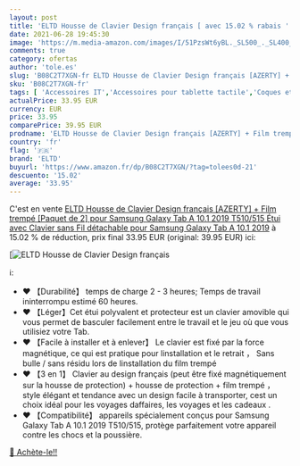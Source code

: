 ```yaml
---
layout: post
title: 'ELTD Housse de Clavier Design français [ avec 15.02 % rabais '
date: 2021-06-28 19:45:30
image: 'https://m.media-amazon.com/images/I/51PzsWt6yBL._SL500_._SL400_.jpg'
comments: true
category: ofertas
author: 'tole.es'
slug: 'B08C2T7XGN-fr ELTD Housse de Clavier Design français [AZERTY] + Film...'
sku: 'B08C2T7XGN-fr'
tags: [ 'Accessoires IT','Accessoires pour tablette tactile','Coques et étuis pour tablette tactile','Coques, housses et sacoches pour tablette tactile','Informatique','eltd', ]
actualPrice: 33.95 EUR
currency: EUR
price: 33.95
comparePrice: 39.95 EUR
prodname: 'ELTD Housse de Clavier Design français [AZERTY] + Film trempé [Paquet de 2] pour Samsung Galaxy Tab A 10.1 2019 T510/515  Étui avec Clavier sans Fil détachable pour Samsung Galaxy Tab A 10.1 2019'
country: 'fr'
flag: '🇫🇷'
brand: 'ELTD'
buyurl: 'https://www.amazon.fr/dp/B08C2T7XGN/?tag=tolees0d-21'
descuento: '15.02'
average: '33.95'
---
```


C'est en vente [ELTD Housse de Clavier Design français [AZERTY] + Film trempé [Paquet de 2] pour Samsung Galaxy Tab A 10.1 2019 T510/515  Étui avec Clavier sans Fil détachable pour Samsung Galaxy Tab A 10.1 2019](https://www.amazon.fr/dp/B08C2T7XGN/?tag=tolees0d-21)  à  15.02 % de réduction, prix final  33.95 EUR (original: 39.95 EUR) ici:

[![ELTD Housse de Clavier Design français [](https://m.media-amazon.com/images/I/51PzsWt6yBL._SL500_._SL400_.jpg)](https://www.amazon.fr/dp/B08C2T7XGN/?tag=tolees0d-21)

ℹ️:

- ♥ 【Durabilité】 temps de charge 2 - 3 heures; Temps de travail ininterrompu estimé 60 heures.
- ♥ 【Léger】Cet étui polyvalent et protecteur est un clavier amovible qui vous permet de basculer facilement entre le travail et le jeu où que vous utilisiez votre Tab.
- ♥ 【Facile à installer et à enlever】 Le clavier est fixé par la force magnétique, ce qui est pratique pour linstallation et le retrait ， Sans bulle / sans résidu lors de linstallation du film trempé
- ♥ 【3 en 1】 Clavier au design français (peut être fixé magnétiquement sur la housse de protection) + housse de protection + film trempé ， style élégant et tendance avec un design facile à transporter, cest un choix idéal pour les voyages daffaires, les voyages et les cadeaux .
- ♥ 【Compatibilité】 appareils spécialement conçus pour Samsung Galaxy Tab A 10.1 2019 T510/515, protège parfaitement votre appareil contre les chocs et la poussière.

[🛒 Achète-le!!](https://www.amazon.fr/dp/B08C2T7XGN/?tag=tolees0d-21)
